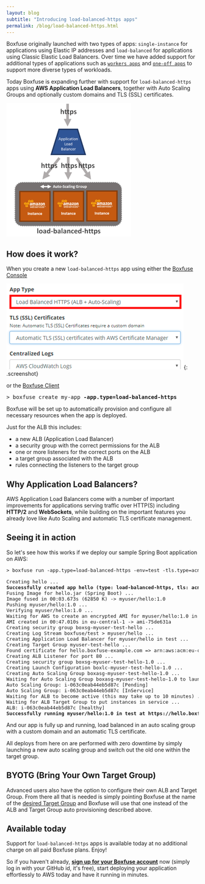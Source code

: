 ```yaml
---
layout: blog
subtitle: "Introducing load-balanced-https apps"
permalink: /blog/load-balanced-https.html
---
```

Boxfuse originally launched with two types of apps: `single-instance` for applications using Elastic IP addresses
and `load-balanced` for applications using Classic Elastic Load Balancers. Over time we have added support for additional
types of applications such as [`workers apps`](/blog/worker) and [`one-off apps`](/blog/one-off) to support more diverse
types of workloads.

Today Boxfuse is expanding further with support for `load-balanced-https` apps using **AWS Application Load Balancers**,
together with Auto Scaling Groups and optionally custom domains and TLS (SSL) certificates.

![load-balanced-https](/assets/posts/load-balanced-https/load-balanced-https.png)

## How does it work?

When you create a new `load-balanced-https` app using either the [Boxfuse Console](https://console.boxfuse.com)

![create](/assets/posts/load-balanced-https/console.png){: .screenshot}

or the [Boxfuse Client](/docs/commandline)

<pre class="console"><span>&gt;</span> boxfuse create my-app <strong>-app.type=load-balanced-https</strong></pre>

Boxfuse will be set up to automatically provision and configure all necessary resources when the app is deployed.

Just for the ALB this includes:
- a new ALB (Application Load Balancer)
- a security group with the correct permissions for the ALB
- one or more listeners for the correct ports on the ALB
- a target group associated with the ALB
- rules connecting the listeners to the target group

## Why Application Load Balancers?

AWS Application Load Balancers come with a number of important improvements for applications serving traffic over HTTP(S)
including **HTTP/2** and **WebSockets**, while building on the important features you already love like
Auto Scaling and automatic TLS certificate management. 

## Seeing it in action

So let's see how this works if we deploy our sample Spring Boot application on AWS:

<pre class="console" style="font-size: 90%"><span>&gt;</span> boxfuse run -app.type=load-balanced-https -env=test -tls.type=acm -domain=hello.boxfuse-example.com

Creating hello ...
<strong class="success">Successfully created app hello (type: load-balanced-https, tls: acm, db: none, logs: cloudwatch-logs)</strong>
Fusing Image for hello.jar (Spring Boot) ...
Image fused in 00:03.673s (62850 K) -> myuser/hello:1.0
Pushing myuser/hello:1.0 ...
Verifying myuser/hello:1.0 ...
Waiting for AWS to create an encrypted AMI for myuser/hello:1.0 in eu-central-1 (this may take up to 50 seconds) ...
AMI created in 00:47.010s in eu-central-1 -> ami-75de631a
Creating security group boxsg-myuser-test-hello ...
Creating Log Stream boxfuse/test > myuser/hello ...
Creating Application Load Balancer for myuser/hello in test ...
Creating Target Group myuser-test-hello ...
Found certificate for hello.boxfuse-example.com => arn:aws:acm:eu-central-1:...
Creating ALB Listener for port 80 ...
Creating security group boxsg-myuser-test-hello-1.0 ...
Creating Launch Configuration boxlc-myuser-test-hello-1.0 ...
Creating Auto Scaling Group boxasg-myuser-test-hello-1.0 ...
Waiting for Auto Scaling Group boxasg-myuser-test-hello-1.0 to launch 1 t2.micro Instance ...
Auto Scaling Group: i-063c0eab44eb5d87c [Pending]
Auto Scaling Group: i-063c0eab44eb5d87c [InService]
Waiting for ALB to become active (this may take up to 10 minutes) ...
Waiting for ALB Target Group to put instances in service ...
ALB: i-063c0eab44eb5d87c [healthy]
<strong class="success">Successfully running myuser/hello:1.0 in test at https://hello.boxfuse-example.com/</strong></pre>

And our app is fully up and running, load balanced in an auto scaling group with a custom domain and an automatic TLS certificate.

All deploys from here on are performed with zero downtime by simply launching a new auto scaling group and switch out the old one within the target group.

## BYOTG (Bring Your Own Target Group)

Advanced users also have the option to configure their own ALB and Target Group. From there all that is needed is
simply pointing Boxfuse at the name of the [desired Target Group](/docs/commandline/cfg#targetgroup) and Boxfuse will use
that one instead of the ALB and Target Group auto provisioning described above.

## Available today

Support for `load-balanced-https` apps is available today at no additional charge on all paid Boxfuse plans. Enjoy!

So if you haven't already,
[**sign up for your Boxfuse account**](https://console.boxfuse.com) now (simply log in with your GitHub id, it's free),
start deploying your application effortlessly to AWS today and have it running in minutes.